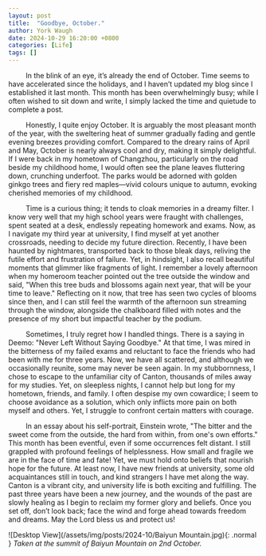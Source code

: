 ```yaml
---
layout: post
title:  "Goodbye, October."
author: York Waugh
date: 2024-10-29 16:20:00 +0800
categories: [Life]
tags: []
---
```


&ensp;&ensp;&ensp;&ensp;&ensp;In the blink of an eye, it’s already the end of October. Time seems to have accelerated since the holidays, and I haven’t updated my blog since I established it last month. This month has been overwhelmingly busy; while I often wished to sit down and write, I simply lacked the time and quietude to complete a post.  

&ensp;&ensp;&ensp;&ensp;&ensp;Honestly, I quite enjoy October. It is arguably the most pleasant month of the year, with the sweltering heat of summer gradually fading and gentle evening breezes providing comfort. Compared to the dreary rains of April and May, October is nearly always cool and dry, making it simply delightful. If I were back in my hometown of Changzhou, particularly on the road beside my childhood home, I would often see the plane leaves fluttering down, crunching underfoot. The parks would be adorned with golden ginkgo trees and fiery red maples—vivid colours unique to autumn, evoking cherished memories of my childhood.  

&ensp;&ensp;&ensp;&ensp;&ensp;Time is a curious thing; it tends to cloak memories in a dreamy filter. I know very well that my high school years were fraught with challenges, spent seated at a desk, endlessly repeating homework and exams. Now, as I navigate my third year at university, I find myself at yet another crossroads, needing to decide my future direction. Recently, I have been haunted by nightmares, transported back to those bleak days, reliving the futile effort and frustration of failure. Yet, in hindsight, I also recall beautiful moments that glimmer like fragments of light. I remember a lovely afternoon when my homeroom teacher pointed out the tree outside the window and said, "When this tree buds and blossoms again next year, that will be your time to leave." Reflecting on it now, that tree has seen two cycles of blooms since then, and I can still feel the warmth of the afternoon sun streaming through the window, alongside the chalkboard filled with notes and the presence of my short but impactful teacher by the podium.  

&ensp;&ensp;&ensp;&ensp;&ensp;Sometimes, I truly regret how I handled things. There is a saying in Deemo: "Never Left Without Saying Goodbye." At that time, I was mired in the bitterness of my failed exams and reluctant to face the friends who had been with me for three years. Now, we have all scattered, and although we occasionally reunite, some may never be seen again. In my stubbornness, I chose to escape to the unfamiliar city of Canton, thousands of miles away for my studies. Yet, on sleepless nights, I cannot help but long for my hometown, friends, and family. I often despise my own cowardice; I seem to choose avoidance as a solution, which only inflicts more pain on both myself and others. Yet, I struggle to confront certain matters with courage.  

&ensp;&ensp;&ensp;&ensp;&ensp;In an essay about his self-portrait, Einstein wrote, "The bitter and the sweet come from the outside, the hard from within, from one's own efforts." This month has been eventful, even if some occurrences felt distant. I still grappled with profound feelings of helplessness. How small and fragile we are in the face of time and fate! Yet, we must hold onto beliefs that nourish hope for the future. At least now, I have new friends at university, some old acquaintances still in touch, and kind strangers I have met along the way. Canton is a vibrant city, and university life is both exciting and fulfilling. The past three years have been a new journey, and the wounds of the past are slowly healing as I begin to reclaim my former glory and beliefs. Once you set off, don’t look back; face the wind and forge ahead towards freedom and dreams. May the Lord bless us and protect us!  

![Desktop View](/assets/img/posts/2024-10/Baiyun Mountain.jpg){: .normal }
_Taken at the summit of Baiyun Mountain on 2nd October._